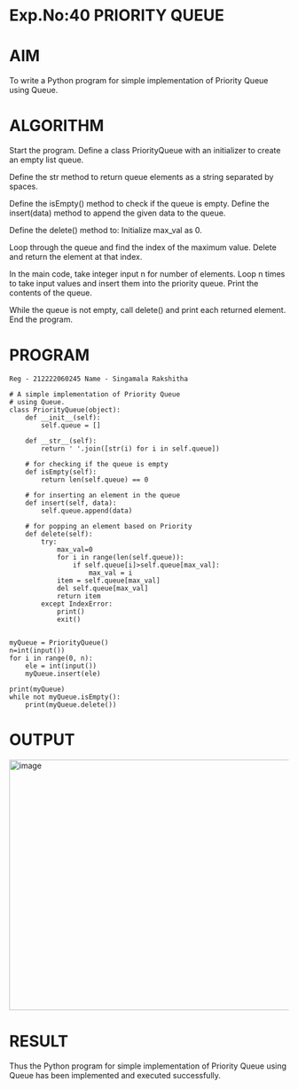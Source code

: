 # Exp.No:40 PRIORITY QUEUE
# AIM
To write a Python program for simple implementation of Priority Queue using Queue.

# ALGORITHM
Start the program. Define a class PriorityQueue with an initializer to create an empty list queue.

Define the str method to return queue elements as a string separated by spaces.

Define the isEmpty() method to check if the queue is empty. Define the insert(data) method to append the given data to the queue.

Define the delete() method to: Initialize max_val as 0.

Loop through the queue and find the index of the maximum value. Delete and return the element at that index.

In the main code, take integer input n for number of elements. Loop n times to take input values and insert them into the priority queue. Print the contents of the queue.

While the queue is not empty, call delete() and print each returned element. End the program.

# PROGRAM
~~~
Reg - 212222060245 Name - Singamala Rakshitha

# A simple implementation of Priority Queue
# using Queue.
class PriorityQueue(object):
	def __init__(self):
		self.queue = []

	def __str__(self):
		return ' '.join([str(i) for i in self.queue])

	# for checking if the queue is empty
	def isEmpty(self):
		return len(self.queue) == 0

	# for inserting an element in the queue
	def insert(self, data):
		self.queue.append(data)

	# for popping an element based on Priority
	def delete(self):
	    try:
	        max_val=0
	        for i in range(len(self.queue)):
	            if self.queue[i]>self.queue[max_val]:
	                max_val = i
	        item = self.queue[max_val]
	        del self.queue[max_val]
	        return item
	    except IndexError:
	        print()
	        exit()
	   

myQueue = PriorityQueue()
n=int(input())	
for i in range(0, n):
    ele = int(input())
    myQueue.insert(ele)
	
print(myQueue)		
while not myQueue.isEmpty():
	print(myQueue.delete())
~~~
# OUTPUT
<img width="1195" height="452" alt="image" src="https://github.com/user-attachments/assets/57f1bb87-bcf6-4848-a10a-06fd2d428d90" />

# RESULT
Thus the Python program for simple implementation of Priority Queue using Queue has been implemented and executed successfully.
